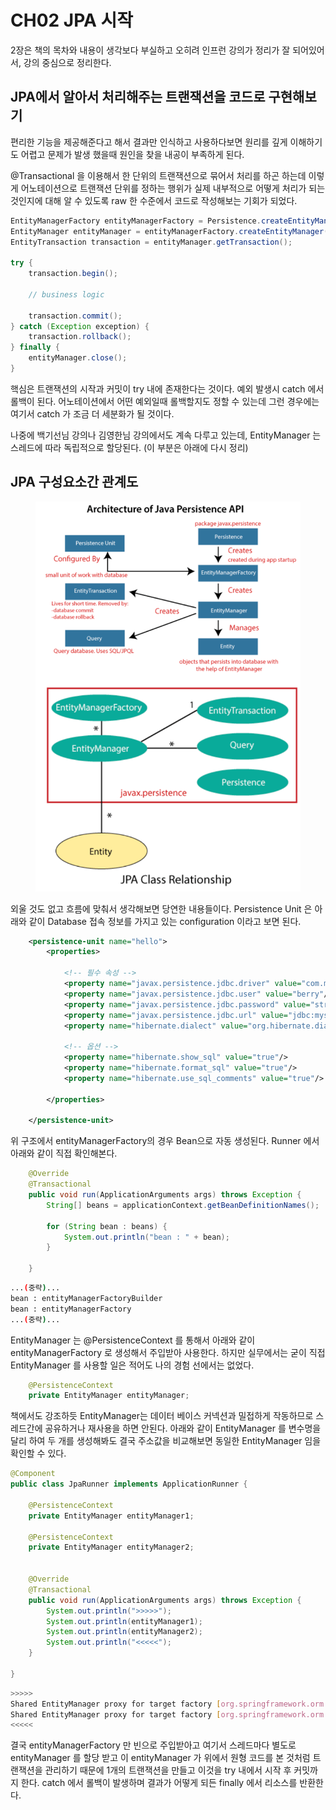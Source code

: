 # CH02 JPA 시작

2장은 책의 목차와 내용이 생각보다 부실하고 오히려 인프런 강의가 정리가 잘 되어있어서, 강의 중심으로 정리한다.



## JPA에서 알아서 처리해주는 트랜잭션을 코드로 구현해보기 <a href="#entitymanager" id="entitymanager"></a>

편리한 기능을 제공해준다고 해서 결과만 인식하고 사용하다보면 원리를 깊게 이해하기도 어렵고 문제가 발생 했을때 원인을 찾을 내공이 부족하게 된다.

@Transactional 을 이용해서 한 단위의 트랜잭션으로 묶어서 처리를 하곤 하는데 이렇게 어노테이션으로 트랜잭션 단위를 정하는 행위가 실제 내부적으로 어떻게 처리가 되는 것인지에 대해 알 수 있도록 raw 한 수준에서 코드로 작성해보는 기회가 되었다.

```java
EntityManagerFactory entityManagerFactory = Persistence.createEntityManagerFactory("persistenceUnitName");
EntityManager entityManager = entityManagerFactory.createEntityManager();
EntityTransaction transaction = entityManager.getTransaction();

try {
    transaction.begin();
    
    // business logic
    
    transaction.commit();
} catch (Exception exception) {
    transaction.rollback();
} finally {
    entityManager.close();
}
```

핵심은 트랜잭션의 시작과 커밋이 try 내에 존재한다는 것이다. 예외 발생시 catch 에서 롤백이 된다. 어노테이션에서 어떤 예외일때 롤백할지도 정할 수 있는데 그런 경우에는 여기서 catch 가 조금 더 세분화가 될 것이다.

나중에 백기선님 강의나 김영한님 강의에서도 계속 다루고 있는데, EntityManager 는 스레드에 따라 독립적으로 할당된다. (이 부분은 아래에 다시 정리)



## JPA 구성요소간 관계도

<figure><img src="../../.gitbook/assets/image (10) (1) (2) (2) (1).png" alt=""><figcaption></figcaption></figure>

외울 것도 없고 흐름에 맞춰서 생각해보면 당연한 내용들이다. Persistence Unit 은 아래와 같이 Database 접속 정보를 가지고 있는 configuration 이라고 보면 된다.

```xml
    <persistence-unit name="hello">
        <properties>

            <!-- 필수 속성 -->
            <property name="javax.persistence.jdbc.driver" value="com.mysql.jdbc.Driver" />
            <property name="javax.persistence.jdbc.user" value="berry"/>
            <property name="javax.persistence.jdbc.password" value="straw"/>
            <property name="javax.persistence.jdbc.url" value="jdbc:mysql://localhost/jpa-practice-schema"/>
            <property name="hibernate.dialect" value="org.hibernate.dialect.MySQLDialect"/>

            <!-- 옵션 -->
            <property name="hibernate.show_sql" value="true"/>
            <property name="hibernate.format_sql" value="true"/>
            <property name="hibernate.use_sql_comments" value="true"/>

        </properties>

    </persistence-unit>
```

위 구조에서 entityManagerFactory의 경우 Bean으로 자동 생성된다. Runner 에서 아래와 같이 직접 확인해본다.

```java
    @Override
    @Transactional
    public void run(ApplicationArguments args) throws Exception {
        String[] beans = applicationContext.getBeanDefinitionNames();

        for (String bean : beans) {
            System.out.println("bean : " + bean);
        }

    }
```

```bash
...(중략)...
bean : entityManagerFactoryBuilder
bean : entityManagerFactory
...(중략)...
```

EntityManager 는 @PersistenceContext 를 통해서 아래와 같이 entityManagerFactory 로 생성해서 주입받아 사용한다. 하지만 실무에서는 굳이 직접 EntityManager 를 사용할 일은 적어도 나의 경험 선에서는 없었다.

```java
    @PersistenceContext
    private EntityManager entityManager;
```



책에서도 강조하듯 EntityManager는 데이터 베이스 커넥션과 밀접하게 작동하므로 스레드간에 공유하거나 재사용을 하면 안된다. 아래와 같이 EntityManager 를 변수명을 달리 하여 두 개를 생성해봐도 결국 주소값을 비교해보면 동일한 EntityManager 임을 확인할 수 있다.

```java
@Component
public class JpaRunner implements ApplicationRunner {

    @PersistenceContext
    private EntityManager entityManager1;

    @PersistenceContext
    private EntityManager entityManager2;


    @Override
    @Transactional
    public void run(ApplicationArguments args) throws Exception {
        System.out.println(">>>>>");
        System.out.println(entityManager1);
        System.out.println(entityManager2);
        System.out.println("<<<<<");
    }

}
```

```bash
>>>>>
Shared EntityManager proxy for target factory [org.springframework.orm.jpa.LocalContainerEntityManagerFactoryBean@103478b8]
Shared EntityManager proxy for target factory [org.springframework.orm.jpa.LocalContainerEntityManagerFactoryBean@103478b8]
<<<<<
```



결국 entityManagerFactory 만 빈으로 주입받아고 여기서 스레드마다 별도로 entityManager 를 할당 받고 이 entityManager 가 위에서 원형 코드를 본 것처럼 트랜잭션을 관리하기 때문에 1개의 트랜잭션을 만들고 이것을 try 내에서 시작 후 커밋까지 한다. catch 에서 롤백이 발생하며 결과가 어떻게 되든 finally 에서 리소스를 반환한다.
